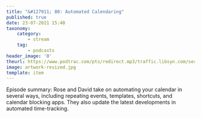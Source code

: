 ```yaml
---
title: "&#127911; 80: Automated Calendaring"
published: true
date: 23-07-2021 15:40
taxonomy:
    category:
        - stream
    tag:
        - podcasts
header_image: '0'
theurl: https://www.podtrac.com/pts/redirect.mp3/traffic.libsyn.com/secure/automatorsrelay/automators080.mp3
image: artwork-resized.jpg
template: item
--- 
```

Episode summary: Rose and David take on automating your calendar in several ways, including repeating events, templates, shortcuts, and calendar blocking apps. They also update the latest developments in automated time-tracking.
